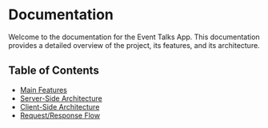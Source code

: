# Documentation

Welcome to the documentation for the Event Talks App. This documentation provides a detailed overview of the project, its features, and its architecture.

## Table of Contents

*   [Main Features](./main-features.md)
*   [Server-Side Architecture](./server-side.md)
*   [Client-Side Architecture](./client-side.md)
*   [Request/Response Flow](./request-response-flow.md)
